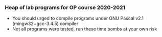 ### Heap of lab programs for OP course 2020-2021

* You should urged to compile programs under GNU Pascal v2.1 (mingw32+gcc-3.4.5) compiler
* Not all programs were tested, run these time bombs at your own risk
